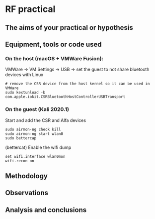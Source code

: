 # RF practical
## The aims of your practical or hypothesis
## Equipment, tools or code used

### On the host (macOS + VMWare Fusion):

VMWare -> VM Settings -> USB -> set the guest to not share bluetooth devices with Linux

```
# remove the CSR device from the host kernel so it can be used in VMWare
sudo kextunload -b com.apple.iokit.CSRBluetoothHostControllerUSBTransport

```

### On the guest (Kali 2020.1)

Start and add the CSR and Alfa devices
```
sudo airmon-ng check kill
sudo airmon-ng start wlan0
sudo bettercap
```

(bettercat) Enable the wifi dump
```
set wifi.interface wlan0mon
wifi.recon on
```

## Methodology
## Observations
## Analysis and conclusions 
